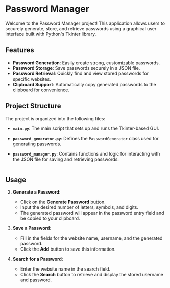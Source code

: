 # Password Manager

Welcome to the Password Manager project! This application allows users to securely generate, store, and retrieve passwords using a graphical user interface built with Python's Tkinter library.

## Features

- **Password Generation**: Easily create strong, customizable passwords.
- **Password Storage**: Save passwords securely in a JSON file.
- **Password Retrieval**: Quickly find and view stored passwords for specific websites.
- **Clipboard Support**: Automatically copy generated passwords to the clipboard for convenience.

## Project Structure

The project is organized into the following files:

- **`main.py`**: The main script that sets up and runs the Tkinter-based GUI.
- **`password_generator.py`**: Defines the `PasswordGenerator` class used for generating passwords.
- **`password_manager.py`**: Contains functions and logic for interacting with the JSON file for saving and retrieving passwords.


    ```

## Usage


2. **Generate a Password**:
    - Click on the **Generate Password** button.
    - Input the desired number of letters, symbols, and digits.
    - The generated password will appear in the password entry field and be copied to your clipboard.

3. **Save a Password**:
    - Fill in the fields for the website name, username, and the generated password.
    - Click the **Add** button to save this information.

4. **Search for a Password**:
    - Enter the website name in the search field.
    - Click the **Search** button to retrieve and display the stored username and password.


